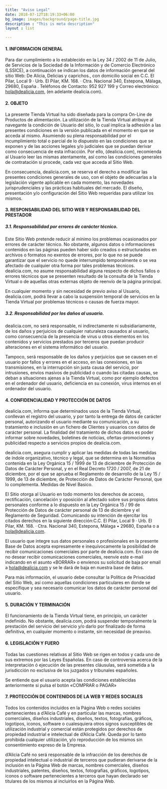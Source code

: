 ```yaml
---
title: "Aviso Legal"
date: 2018-07-12T18:19:33+06:00
bg_image: images/background/page-title.jpg
description : "This is meta description"
layout : list

---
```

#### 1. INFORMACION GENERAL

Para dar cumplimiento a lo establecido en la Ley 34 / 2002 de 11 de Julio, de Servicios de la Sociedad de la Información y de Comercio Electrónico (LSSICE), a continuación se indican los datos de información general del sitio Web: De Alicia, Delicias y caprichos., con domicilio social en C.C. El Pilar, Local 9 · Urb. El Pilar, KM. 168. · Ctra. Nacional 340, Estepona, Málaga, 29680, España . Teléfonos de Contacto: 952 927 199 y Correo electrónico: hola@dealicia.com, (en adelante dealicia.com).

#### 2. OBJETO

La presente Tienda Virtual ha sido diseñada para la compra On-Line de Productos de alimentación. La utilización de la Tienda Virtual atribuye al navegante la condición de Usuario del sitio, lo cual implica la adhesión a las presentes condiciones en la versión publicada en el momento en que se acceda al mismo. Asumiendo su plena responsabilidad por el incumplimiento total o parcial de lo dispuesto en las condiciones que se exponen y de las acciones legales y/o judiciales que se puedan derivar como consecuencia de esta infracción. Por ello, (dealicia.com), recomienda al Usuario leer las mismas atentamente, así como las condiciones generales de contratación si procede, cada vez que acceda al Sitio Web.

En consecuencia, dealicia.com, se reserva el derecho a modificar las presentes condiciones generales de uso, con el objeto de adecuarlas a la legislación vigente aplicable en cada momento, las novedades jurisprudenciales y las prácticas habituales del mercado. El diseño, presentación y/o configuración del Sitio Web requeridas para utilizar los mismos.

#### 3. RESPONSABILIDAD DEL SITIO WEB Y RESPONSABILIDAD DEL PRESTADOR

##### 3.1. Responsabilidad por errores de carácter técnico.

Este Sitio Web pretende reducir al mínimo los problemas ocasionados por errores de carácter técnico. No obstante, algunos datos o informaciones contenidos en las páginas pueden haber sido creados o estructurados en archivos o formatos no exentos de errores, por lo que no se puede garantizar que el servicio no quede interrumpido temporalmente o se vea afectado de cualquier otra forma por tales problemas técnicos. dealicia.com, no asume responsabilidad alguna respecto de dichos fallos o errores técnicos que se presenten resultado de la consulta de la Tienda Virtual  o de aquellas otras externas objeto de reenvío de la página principal.

En cualquier momento y sin necesidad de previo aviso al Usuario, dealicia.com, podrá llevar a cabo la suspensión temporal de servicios en la Tienda Virtual por problemas técnicos o causas de fuerza mayor.

##### 3.2. Responsabilidad por los daños al usuario.

dealicia.com, no será responsable, ni indirectamente ni subsidiariamente, de los daños y perjuicios de cualquier naturaleza causados al usuario, como consecuencia de la presencia de virus u otros elementos en los contenidos y servicios prestados por terceros que puedan producir alteraciones en el sistema informático del usuario.

Tampoco, será responsable de los daños y perjuicios que se causen en el usuario por fallos y errores en el acceso, en las conexiones, en las transmisiones, en la interrupción sin justa causa del servicio, por intrusiones, envíos masivos de publicidad o cuando las citadas causas, se deban a  situaciones ajenas a la Tienda Virtual, como por ejemplo defectos en el ordenador del usuario, deficiencia en su conexión, virus internos en el ordenador del usuario.

#### 4. CONFIDENCIALIDAD Y PROTECCIÓN DE DATOS

dealicia.com, informa que determinados usos de la Tienda Virtual, conllevan el registro del usuario, y por tanto la entrega de datos de carácter personal, autorizando el usuario mediante su comunicación, a su tratamiento e inclusión en un fichero  de Clientes y usuarios con datos de carácter personal. La finalidad del tratamiento de dichos datos es poder informar sobre novedades, boletines de noticias, ofertas-promociones y publicidad respecto a servicios propios de dealicia.com.

dealicia.com, asegura cumplir y aplicar las medidas de todas las medidas de índole organizativo, técnico y legal,  que se determina en la Normativa  contenida en la Ley Orgánica  15 / 1999 de 13 de diciembre de Protección de Datos de Carácter Personal, y en el Real Decreto 1720 / 2007, de 21 de diciembre, por el que se aprueba el Reglamento de desarrollo de la Ley 15 / 1999, de 13 de diciembre, de Protección de Datos de Carácter Personal, que lo complementa. Medidas de Nivel Basico.

El Sitio otorga al Usuario en todo momento los derechos de acceso, rectificación, cancelación y oposición al afectado sobre sus propios datos personales conforme a lo dispuesto en la Ley Orgánica 15 / 99 de Protección de Datos de carácter personal de 13 de diciembre y el Reglamento de Seguridad. Comunicando su intención de ejercitar los citados derechos en la siguiente dirección:C.C. El Pilar, Local 9 · Urb. El Pilar, KM. 168. · Ctra. Nacional 340, Estepona, Málaga • 29680, España o a hola@dealicia.com.

El usuario que integre sus datos personales o profesionales en la presente Base de Datos acepta expresamente e inequívocamente la posibilidad de recibir comunicaciones comerciales por parte de dealicia.com. En caso de no desear recibir comunicaciones comerciales, reenvíe este e-mail indicando en el asunto «BORRAR» o envíenos su solicitud de baja por email a hola@dealicia.com y se le dará de baja en nuestra base de datos.

Para  más información, el usuario debe consultar la Política de Privacidad del Sitio Web, así como aquellas condiciones particulares en donde se especifique y sea necesario comunicar los datos de carácter personal del usuario.

#### 5. DURACIÓN Y TERMINACIÓN

El funcionamiento de la Tienda Virtual tiene, en principio, un carácter indefinido. No obstante,  dealicia.com, podrá suspender temporalmente la prestación del servicio del servicio y/o darlo por finalizado de forma definitiva, en cualquier momento o instante, sin necesidad de preaviso.

#### 6. LEGISLACIÓN Y FUERO

Todas las cuestiones relativas al Sitio Web se rigen en todos y cada uno de sus extremos por las Leyes Españolas. En caso de controversia acerca de la interpretación ó ejecución de las presentes cláusulas, será sometida a la jurisdicción no exclusiva de los juzgados y tribunales españoles.

Se entiende que el usuario acepta las condiciones establecidas anteriormente si pulsa el botón «COMPRAR o PAGAR»

#### 7. PROTECCIÓN DE CONTENIDOS DE LA WEB Y REDES SOCIALES

Todos los contenidos incluidos en la Página Web o redes sociales pertenecientes a d’Alicia Café y en particular las marcas, nombres comerciales, diseños industriales, diseños, textos, fotografías, gráficos, logotipos, iconos, software o cualesquiera otros signos susceptibles de utilización industrial y comercial están protegidos por derechos de propiedad industrial e intelectual de d’Alicia Café. Queda por lo tanto prohibida cualquier utilización, y/o reproducción de los mismos sin consentimiento expreso de la Empresa.

d’Alicia Café no será responsable de la infracción de los derechos de propiedad intelectual o industrial de terceros que pudieran derivarse de la inclusión en la Página Web de marcas, nombres comerciales, diseños industriales, patentes, diseños, textos, fotografías, gráficos, logotipos, iconos o software pertenecientes a terceros que hayan declarado ser titulares de los mismos al incluirlos en la Página Web.
